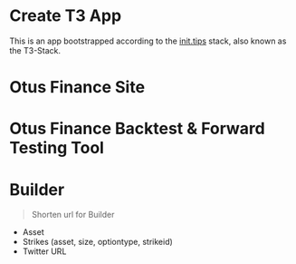 # Create T3 App

This is an app bootstrapped according to the [init.tips](https://init.tips) stack, also known as the T3-Stack.

# Otus Finance Site

# Otus Finance Backtest & Forward Testing Tool

# Builder

> Shorten url for Builder

- Asset
- Strikes (asset, size, optiontype, strikeid)
- Twitter URL
